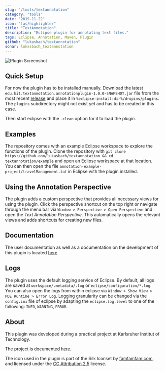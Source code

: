 ```yaml
---
slug: "/tools/textannotation"
category: "tools"
date: "2019-11-22"
icon: "fas/highlighter"
title: "TextAnnotation"
description: "Eclipse plugin for annotating text files."
tags: Eclipse, Annotation, Maven, Plugin
github: "lukasbach/textannotation"
sonar: lukasbach_textannotation
---
```


![Plugin Screenshot](https://raw.githubusercontent.com/lukasbach/textannotation/master/screenshot.png)

## Quick Setup

For now the plugin has to be installed manually. Download the latest ``edu.kit.textannotation.annotationplugin-1.0.0-SNAPSHOT.jar`` file from the most recent [release](https://github.com/lukasbach/textannotation/releases) and place it in ``%eclipse-install-dir%/dropins/plugins``. The ``plugins`` subdirectory might not exist yet and has to be created in this case.

Then start eclipse with the ``-clean`` option for it to load the plugin.

## Examples

The repository comes with an example Eclipse workspace to explore the functions of the plugin. Clone the repository with ``git clone https://github.com/lukasbach/textannotation && cd textannotation/example`` and open an Eclipse workspace at that location. You can then open the file ``annotation-example-project/travelManagement.taf`` in Eclipse with the plugin installed.

## Using the Annotation Perspective

The plugin adds a custom perspective that provides all necessary views for using the plugin. Click the perspective shortcut on the top right or navigate through the menu bar via ``Window > Perspective > Open Perspective`` and open the *Text Annotation Perspective*. This automatically opens the relevant views and adds shortcuts for creating new files.

## Documentation

The user documentation as well as a documentation on the development of this plugin is located [here](./docs/documentation.md).

## Logs

The plugin uses the default logging service of Eclipse. By default, all logs are saved at
``workspace/.metadata/.log`` or ``eclipse/configuration/*.log``. You can also open the logs from within eclipse via ``Window > Show View > PDE Runtime > Error Log``.
Logging granularity can be changed via the ``config.ini`` file of eclipse by adapting the ``eclipse.log.level`` to one of the following: ``INFO``, ``WARNING``, ``ERROR``.

## About

This plugin was developed during a practical project at Karlsruher Institut of Technology.

The project is documented [here](./docs/documentation.md).

The icon used in the plugin is part of the Silk Iconset by [famfamfam.com](famfamfam.com), and licensed under the [CC Attribution 2.5](http://creativecommons.org/licenses/by/2.5/) license.